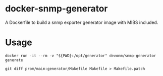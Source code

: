 # docker-snmp-generator

A Dockerfile to build a snmp exporter generator image with MIBS included.

# Usage
```
docker run -it --rm -v "${PWD}:/opt/generator" devonm/snmp-generator generate
```

```
git diff prom/main:generator/Makefile Makefile > Makefile.patch
```